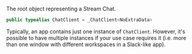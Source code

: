 
The root object representing a Stream Chat.

``` swift
public typealias ChatClient = _ChatClient<NoExtraData>
```

Typically, an app contains just one instance of `ChatClient`. However, it's possible to have multiple instances if your use
case requires it (i.e. more than one window with different workspaces in a Slack-like app).

> 
